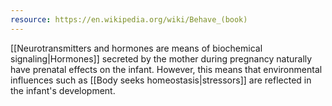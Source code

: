 ```yaml
---
resource: https://en.wikipedia.org/wiki/Behave_(book)
---
```


[[Neurotransmitters and hormones are means of biochemical signaling|Hormones]] secreted by the mother during pregnancy naturally have prenatal effects on the infant. However, this means that environmental influences such as [[Body seeks homeostasis|stressors]] are reflected in the infant's development.